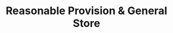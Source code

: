 ---
title: "Reasonable Provision & General Store"
url: /bhavnagar/reasonable-provision-und-general-store/
shop: Supermarkt
---
